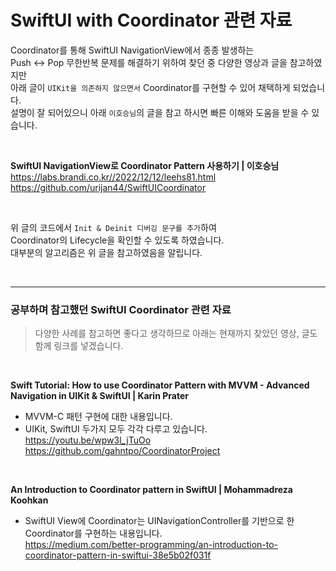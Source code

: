 # SwiftUI with Coordinator 관련 자료

Coordinator를 통해 SwiftUI NavigationView에서 종종 발생하는   
Push <-> Pop 무한반복 문제를 해결하기 위하여 찾던 중 다양한 영상과 글을 참고하였지만   
아래 글이 `UIKit을 의존하지 않으면서` Coordinator를 구현할 수 있어 채택하게 되었습니다.   
설명이 잘 되어있으니 아래 `이호승님`의 글을 참고 하시면 빠른 이해와 도움을 받을 수 있습니다.

<br>

**SwiftUI NavigationView로 Coordinator Pattern 사용하기 | 이호승님**
https://labs.brandi.co.kr//2022/12/12/leehs81.html
https://github.com/urijan44/SwiftUICoordinator

<br>

위 글의 코드에서 `Init & Deinit 디버깅 문구를 추가`하여  
Coordinator의 Lifecycle을 확인할 수 있도록 하였습니다.     
대부분의 알고리즘은 위 글을 참고하였음을 알립니다.

<br>

---

### 공부하며 참고했던 SwiftUI Coordinator 관련 자료

> 다양한 사례를 참고하면 좋다고 생각하므로 아래는 현재까지 찾았던 영상, 글도 함께 링크를 넣겠습니다.

<br>

**Swift Tutorial: How to use Coordinator Pattern with MVVM - Advanced Navigation in UIKit & SwiftUI | Karin Prater**
- MVVM-C 패턴 구현에 대한 내용입니다.
- UIKit, SwiftUI 두가지 모두 각각 다루고 있습니다.   
https://youtu.be/wpw3l_jTuOo
https://github.com/gahntpo/CoordinatorProject

<br>

**An Introduction to Coordinator pattern in SwiftUI | Mohammadreza Koohkan**
- SwiftUI View에 Coordinator는 UINavigationController를 기반으로 한 Coordinator를 구현하는 내용입니다.   
https://medium.com/better-programming/an-introduction-to-coordinator-pattern-in-swiftui-38e5b02f031f
